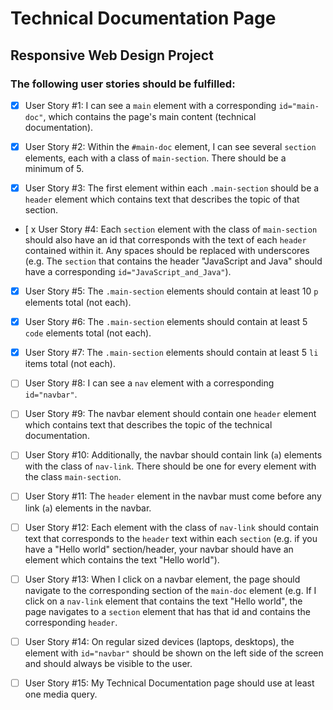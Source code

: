 # Technical Documentation Page
## Responsive Web Design Project
### The following user stories should be fulfilled:

- [x] User Story #1: I can see a `main` element with a corresponding `id="main-doc"`, which contains the page's main content (technical documentation).

- [x] User Story #2: Within the `#main-doc` element, I can see several `section` elements, each with a class of `main-section`. There should be a minimum of 5.

- [x] User Story #3: The first element within each `.main-section` should be a `header` element which contains text that describes the topic of that section.

- [ x User Story #4: Each `section` element with the class of `main-section` should also have an id that corresponds with the text of each `header` contained within it. Any spaces should be replaced with underscores (e.g. The `section` that contains the header "JavaScript and Java" should have a corresponding `id="JavaScript_and_Java"`).

- [x] User Story #5: The `.main-section` elements should contain at least 10 `p` elements total (not each).

- [x] User Story #6: The `.main-section` elements should contain at least 5 `code` elements total (not each).

- [x] User Story #7: The `.main-section` elements should contain at least 5 `li` items total (not each).

- [ ] User Story #8: I can see a `nav` element with a corresponding `id="navbar"`.

- [ ] User Story #9: The navbar element should contain one `header` element which contains text that describes the topic of the technical documentation.

- [ ] User Story #10: Additionally, the navbar should contain link (`a`) elements with the class of `nav-link`. There should be one for every element with the class `main-section`.

- [ ] User Story #11: The `header` element in the navbar must come before any link (`a`) elements in the navbar.

- [ ] User Story #12: Each element with the class of `nav-link` should contain text that corresponds to the `header` text within each `section` (e.g. if you have a "Hello world" section/header, your navbar should have an element which contains the text "Hello world").

- [ ] User Story #13: When I click on a navbar element, the page should navigate to the corresponding section of the `main-doc` element (e.g. If I click on a `nav-link` element that contains the text "Hello world", the page navigates to a `section` element that has that id and contains the corresponding `header`.

- [ ] User Story #14: On regular sized devices (laptops, desktops), the element with `id="navbar"` should be shown on the left side of the screen and should always be visible to the user.

- [ ] User Story #15: My Technical Documentation page should use at least one media query.